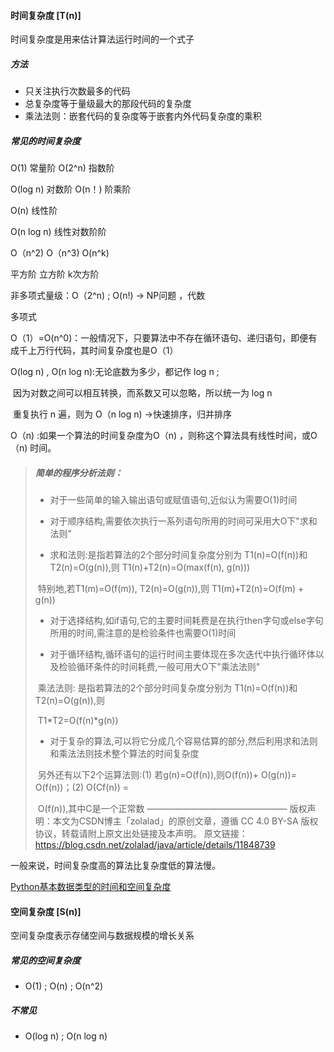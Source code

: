 ####  时间复杂度   [T(n)]

时间复杂度是用来估计算法运行时间的一个式子

##### 方法

+ 只关注执行次数最多的代码
+ 总复杂度等于量级最大的那段代码的复杂度
+ 乘法法则：嵌套代码的复杂度等于嵌套内外代码复杂度的乘积



##### 常见的时间复杂度



O(1)             常量阶                                                       O(2^n)   指数阶

O(log n)       对数阶                                                       O(n！)   阶乘阶

O(n)             线性阶                                                       

O(n log n)   线性对数阶阶                                                       

O（n^2)       O（n^3)       O(n^k)

平方阶          立方阶          k次方阶



非多项式量级：O（2^n)   ;   O(n!)               →       NP问题  ，代数

多项式



O（1）=O(n^0)：一般情况下，只要算法中不存在循环语句、递归语句，即便有成千上万行代码，其时间复杂度也是O（1）

O(log n)  ,  O(n log n):无论底数为多少，都记作 log n ;

​                                     因为对数之间可以相互转换，而系数又可以忽略，所以统一为 log  n

​                                     重复执行 n 遍，则为 O（n log n) →快速排序，归并排序

O（n) :如果一个算法的时间复杂度为O（n) ，则称这个算法具有线性时间，或O（n) 时间。



> ##### 简单的程序分析法则：
>
> - 对于一些简单的输入输出语句或赋值语句,近似认为需要O(1)时间
>
> - 对于顺序结构,需要依次执行一系列语句所用的时间可采用大O下"求和法则"
>
> - 求和法则:是指若算法的2个部分时间复杂度分别为 T1(n)=O(f(n))和 T2(n)=O(g(n)),则 T1(n)+T2(n)=O(max(f(n), g(n)))
>
> ​       特别地,若T1(m)=O(f(m)), T2(n)=O(g(n)),则 T1(m)+T2(n)=O(f(m) + g(n))
>
> - 对于选择结构,如if语句,它的主要时间耗费是在执行then字句或else字句所用的时间,需注意的是检验条件也需要O(1)时间
>
> - 对于循环结构,循环语句的运行时间主要体现在多次迭代中执行循环体以及检验循环条件的时间耗费,一般可用大O下"乘法法则"
>
> ​       乘法法则: 是指若算法的2个部分时间复杂度分别为 T1(n)=O(f(n))和 T2(n)=O(g(n)),则  
>
> ​       T1*T2=O(f(n)*g(n))
>
> - 对于复杂的算法,可以将它分成几个容易估算的部分,然后利用求和法则和乘法法则技术整个算法的时间复杂度
>
> ​      另外还有以下2个运算法则:(1) 若g(n)=O(f(n)),则O(f(n))+ O(g(n))= O(f(n))；(2) O(Cf(n)) =   
>
> ​      O(f(n)),其中C是一个正常数
> ————————————————
> 版权声明：本文为CSDN博主「zolalad」的原创文章，遵循 CC 4.0 BY-SA 版权协议，转载请附上原文出处链接及本声明。
> 原文链接：https://blog.csdn.net/zolalad/java/article/details/11848739









一般来说，时间复杂度高的算法比复杂度低的算法慢。

[Python基本数据类型的时间和空间复杂度](https://blog.csdn.net/qq_38882327/article/details/89203949?depth_1-utm_source=distribute.pc_relevant.none-task-blog-BlogCommendFromBaidu-1&utm_source=distribute.pc_relevant.none-task-blog-BlogCommendFromBaidu-1)





#### 空间复杂度   [S(n)]

空间复杂度表示存储空间与数据规模的增长关系



##### 常见的空间复杂度

+ O(1)  ;  O(n)  ;  O(n^2)

##### 不常见

+ O(log n)  ;  O(n log n)
